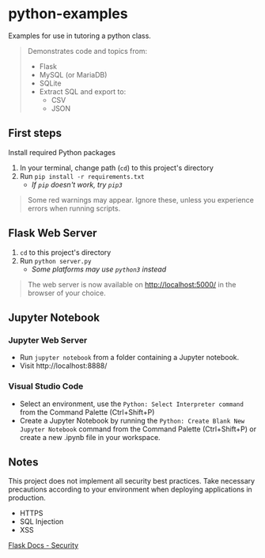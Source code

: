 # python-examples
Examples for use in tutoring a python class.

> Demonstrates code and topics from:
> * Flask
> * MySQL (or MariaDB)
> * SQLite
> * Extract SQL and export to:
>   * CSV
>   * JSON

## First steps

Install required Python packages
1. In your terminal, change path (`cd`) to this project's directory
2. Run `pip install -r requirements.txt`
	* *If `pip` doesn't work, try `pip3`*

> Some red warnings may appear. Ignore these, unless you experience errors when running scripts.

## Flask Web Server

1. `cd` to this project's directory
2. Run `python server.py`
    * *Some platforms may use `python3` instead*

> The web server is now available on [http://localhost:5000/](http://localhost:5000/) in the browser of your choice.

## Jupyter Notebook

### Jupyter Web Server
* Run `jupyter notebook` from a folder containing a Jupyter notebook.
* Visit http://localhost:8888/

### Visual Studio Code
* Select an environment, use the `Python: Select Interpreter command` from the Command Palette (Ctrl+Shift+P)
* Create a Jupyter Notebook by running the `Python: Create Blank New Jupyter Notebook` command from the Command Palette (Ctrl+Shift+P) or create a new .ipynb file in your workspace.

## Notes

This project does not implement all security best practices. 
Take necessary precautions according to your environment when deploying applications in production.

* HTTPS
* SQL Injection
* XSS

[Flask Docs - Security](https://flask.palletsprojects.com/en/1.1.x/security/)
